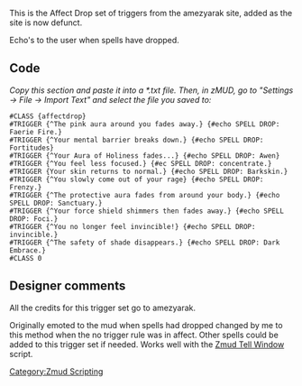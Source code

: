 This is the Affect Drop set of triggers from the amezyarak site, added
as the site is now defunct.

Echo's to the user when spells have dropped.

## Code

*Copy this section and paste it into a \*.txt file. Then, in zMUD, go to
"Settings -\> File -\> Import Text" and select the file you saved to:*

    #CLASS {affectdrop}
    #TRIGGER {^The pink aura around you fades away.} {#echo SPELL DROP: Faerie Fire.}
    #TRIGGER {^Your mental barrier breaks down.} {#echo SPELL DROP: Fortitudes}
    #TRIGGER {^Your Aura of Holiness fades...} {#echo SPELL DROP: Awen}
    #TRIGGER {^You feel less focused.} {#ec SPELL DROP: concentrate.}
    #TRIGGER {Your skin returns to normal.} {#echo SPELL DROP: Barkskin.}
    #TRIGGER {^You slowly come out of your rage} {#echo SPELL DROP: Frenzy.}
    #TRIGGER {^The protective aura fades from around your body.} {#echo SPELL DROP: Sanctuary.}
    #TRIGGER {^Your force shield shimmers then fades away.} {#echo SPELL DROP: Foci.}
    #TRIGGER {^You no longer feel invincible!} {#echo SPELL DROP: invincible.}
    #TRIGGER {^The safety of shade disappears.} {#echo SPELL DROP: Dark Embrace.}
    #CLASS 0

## Designer comments

All the credits for this trigger set go to amezyarak.

Originally emoted to the mud when spells had dropped changed by me to
this method when the no trigger rule was in affect. Other spells could
be added to this trigger set if needed. Works well with the [Zmud Tell
Window](Zmud_Tell_Window "wikilink") script.

[Category:Zmud Scripting](Category:Zmud_Scripting "wikilink")
